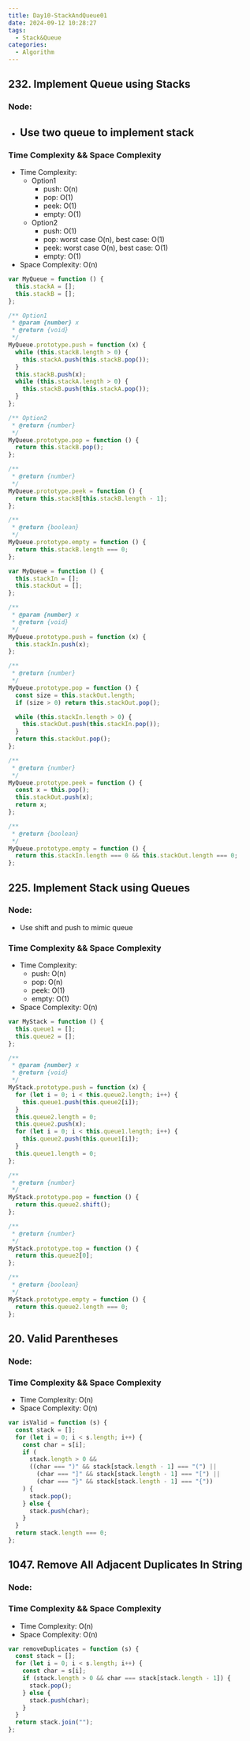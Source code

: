 ```yaml
---
title: Day10-StackAndQueue01
date: 2024-09-12 10:28:27
tags:
  - Stack&Queue
categories:
  - Algorithm
---
```


## 232. Implement Queue using Stacks

### Node:

- ## Use two queue to implement stack

### Time Complexity && Space Complexity

- Time Complexity:
  - Option1
    - push: O(n)
    - pop: O(1)
    - peek: O(1)
    - empty: O(1)
  - Option2
    - push: O(1)
    - pop: worst case O(n), best case: O(1)
    - peek: worst case O(n), best case: O(1)
    - empty: O(1)
- Space Complexity: O(n)

```js
var MyQueue = function () {
  this.stackA = [];
  this.stackB = [];
};

/** Option1
 * @param {number} x
 * @return {void}
 */
MyQueue.prototype.push = function (x) {
  while (this.stackB.length > 0) {
    this.stackA.push(this.stackB.pop());
  }
  this.stackB.push(x);
  while (this.stackA.length > 0) {
    this.stackB.push(this.stackA.pop());
  }
};

/** Option2
 * @return {number}
 */
MyQueue.prototype.pop = function () {
  return this.stackB.pop();
};

/**
 * @return {number}
 */
MyQueue.prototype.peek = function () {
  return this.stackB[this.stackB.length - 1];
};

/**
 * @return {boolean}
 */
MyQueue.prototype.empty = function () {
  return this.stackB.length === 0;
};
```

```js
var MyQueue = function () {
  this.stackIn = [];
  this.stackOut = [];
};

/**
 * @param {number} x
 * @return {void}
 */
MyQueue.prototype.push = function (x) {
  this.stackIn.push(x);
};

/**
 * @return {number}
 */
MyQueue.prototype.pop = function () {
  const size = this.stackOut.length;
  if (size > 0) return this.stackOut.pop();

  while (this.stackIn.length > 0) {
    this.stackOut.push(this.stackIn.pop());
  }
  return this.stackOut.pop();
};

/**
 * @return {number}
 */
MyQueue.prototype.peek = function () {
  const x = this.pop();
  this.stackOut.push(x);
  return x;
};

/**
 * @return {boolean}
 */
MyQueue.prototype.empty = function () {
  return this.stackIn.length === 0 && this.stackOut.length === 0;
};
```

## 225. Implement Stack using Queues

### Node:

- Use shift and push to mimic queue

### Time Complexity && Space Complexity

- Time Complexity:
  - push: O(n)
  - pop: O(n)
  - peek: O(1)
  - empty: O(1)
- Space Complexity: O(n)

```js
var MyStack = function () {
  this.queue1 = [];
  this.queue2 = [];
};

/**
 * @param {number} x
 * @return {void}
 */
MyStack.prototype.push = function (x) {
  for (let i = 0; i < this.queue2.length; i++) {
    this.queue1.push(this.queue2[i]);
  }
  this.queue2.length = 0;
  this.queue2.push(x);
  for (let i = 0; i < this.queue1.length; i++) {
    this.queue2.push(this.queue1[i]);
  }
  this.queue1.length = 0;
};

/**
 * @return {number}
 */
MyStack.prototype.pop = function () {
  return this.queue2.shift();
};

/**
 * @return {number}
 */
MyStack.prototype.top = function () {
  return this.queue2[0];
};

/**
 * @return {boolean}
 */
MyStack.prototype.empty = function () {
  return this.queue2.length === 0;
};
```

## 20. Valid Parentheses

### Node:

### Time Complexity && Space Complexity

- Time Complexity: O(n)
- Space Complexity: O(n)

```js
var isValid = function (s) {
  const stack = [];
  for (let i = 0; i < s.length; i++) {
    const char = s[i];
    if (
      stack.length > 0 &&
      ((char === ")" && stack[stack.length - 1] === "(") ||
        (char === "]" && stack[stack.length - 1] === "[") ||
        (char === "}" && stack[stack.length - 1] === "{"))
    ) {
      stack.pop();
    } else {
      stack.push(char);
    }
  }
  return stack.length === 0;
};
```

## 1047. Remove All Adjacent Duplicates In String

### Node:

### Time Complexity && Space Complexity

- Time Complexity: O(n)
- Space Complexity: O(n)

```js
var removeDuplicates = function (s) {
  const stack = [];
  for (let i = 0; i < s.length; i++) {
    const char = s[i];
    if (stack.length > 0 && char === stack[stack.length - 1]) {
      stack.pop();
    } else {
      stack.push(char);
    }
  }
  return stack.join("");
};
```
